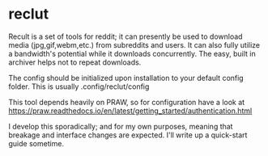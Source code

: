 # reclut

Recult is a set of tools for reddit; it can presently be used to download media (jpg,gif,webm,etc.) from subreddits and users.
It can also fully utilize a bandwidth's potential while it downloads concurrently. The easy, built in archiver helps not to repeat downloads.

The config should be initialized upon installation to your default config folder. This is usually .config/reclut/config

This tool depends heavily on PRAW, so for configuration have a look at https://praw.readthedocs.io/en/latest/getting_started/authentication.html

I develop this sporadically; and for my own purposes, meaning that breakage and interface changes are expected. I'll write up a quick-start guide sometime.
